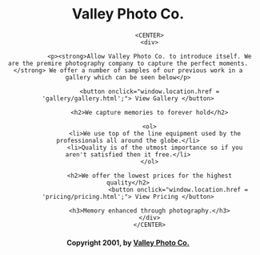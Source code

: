 <!DOCTYPE html>
<head>
  <link rel="stylesheet" href="styles.css">

</head>

<CENTER>
<h1>Valley Photo Co.</h1>
<body>
 

				
				<CENTER>
				<div>
				
				<p><strong>Allow Valley Photo Co. to introduce itself. We are the premire photography company to capture the perfect moments. </strong> We offer a number of samples of our previous work in a gallery which can be seen below</p>
                                
				<button onclick="window.location.href = 'gallery/gallery.html';"> View Gallery </button>
				
				<h2>We capture memories to forever hold</h2>

				<ol>
				   <li>We use top of the line equipment used by the professionals all around the globe.</li>
				   <li>Quality is of the utmost importance so if you aren't satisfied then it free.</li>
				</ol>

				<h2>We offer the lowest prices for the highest quality</h2>
                                <button onclick="window.location.href = 'pricing/pricing.html';"> View Pricing </button>

				<h3>Memory enhanced through photography.</h3>
				</div>
				</CENTER>
<H4>Copyright 2001, by
<A HREF="/index.html">Valley Photo Co.</A>
</H4>
</CENTER>
<script src="/js/art.js"></script>
</body>

